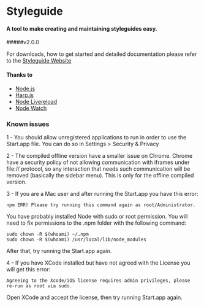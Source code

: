 # Styleguide
#### A tool to make creating and maintaining styleguides easy.
#####v2.0.0

For downloads, how to get started and detailed documentation please refer to the [Styleguide Website](http://hugeinc.github.io/styleguide/)

#### Thanks to
- [Node.js](http://nodejs.org)
- [Harp.js](http://harpjs.com)
- [Node Livereload](https://www.npmjs.com/package/livereload)
- [Node Watch](https://www.npmjs.com/package/watch)

### Known issues
1 - You should allow unregistered applications to run in order to use the Start.app file. You can do so in Settings > Security & Privacy

2 - The compiled offline version have a smaller issue on Chrome. Chrome have a security policy of not allowing communication with iframes under file:// protocol, so any interaction that needs such communication will be removed (basically the sidebar menu). This is only for the offline compiled version.

3 - If you are a Mac user and after running the Start.app you have this error:

```
npm ERR! Please try running this command again as root/Administrator.
```
You have probably installed Node with sudo or root permission. You will need to fix permissions to the .npm folder with the following command:

```
sudo chown -R $(whoami) ~/.npm
sudo chown -R $(whoami) /usr/local/lib/node_modules
```

After that, try running the Start.app again.
 
4 - If you have XCode installed but have not agreed with the License you will get this error:
```
Agreeing to the Xcode/iOS license requires admin privileges, please re-run as root via sudo.
```
Open XCode and accept the license, then try running Start.app again.
